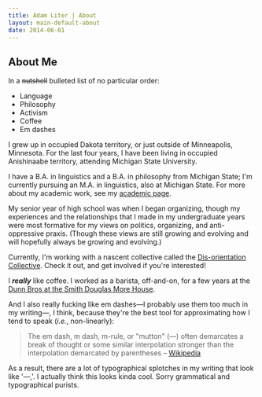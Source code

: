 ```yaml
---
title: Adam Liter | About
layout: main-default-about
date: 2014-06-01
---
```


## About Me
					
In a <del>nutshell</del> bulleted list of no particular order:

- Language
- Philosophy
- Activism
- Coffee
- Em dashes
					
I grew up in occupied Dakota territory, or just outside of Minneapolis, Minnesota. For the last four years, I have been living in occupied Anishinaabe territory, attending Michigan State University.

I have a B.A. in linguistics and a B.A. in philosophy from Michigan State; I'm currently pursuing an M.A. in linguistics, also at Michigan State. For more about my academic work, see my [academic page][academic].
					
My senior year of high school was when I began organizing, though my experiences and the relationships that I made in my undergraduate years were most formative for my views on politics, organizing, and anti-oppressive praxis. (Though these views are still growing and evolving and will hopefully always be growing and evolving.)

Currently, I'm working with a nascent collective called the [Dis-orientation Collective][DOC]. Check it out, and get involved if you're interested!
					
I **_really_** like coffee. I worked as a barista, off-and-on, for a few years at the [Dunn Bros at the Smith Douglas More House][DB].
					
And I also really fucking like em dashes&#8212;I probably use them too much in my writing&#8212;, I think, because they're the best tool for approximating how I tend to speak (*i.e.*, non-linearly):
					
<blockquote>
The em dash, m dash, m-rule, or "mutton" (&#8212;) often demarcates a break of thought or some similar interpolation stronger than the interpolation demarcated by parentheses &#8211; <a href="https://en.wikipedia.org/wiki/Dash#Em_dash">Wikipedia</a>
</blockquote>
					
As a result, there are a lot of typographical splotches in my writing that look like '&#8212;,'. I actually think this looks kinda cool. Sorry grammatical and typographical purists.

[academic]: http://adamliter.org/academic/
[DOC]: http://dis-orientation.info/
[DB]: https://www.facebook.com/pages/Dunn-Bros-at-the-Smith-Douglas-More-House/133169107463